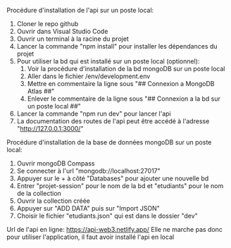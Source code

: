 Procédure d'installation de l'api sur un poste local:
1. Cloner le repo github
2. Ouvrir dans Visual Studio Code
3. Ouvrir un terminal à la racine du projet
4. Lancer la commande "npm install" pour installer les dépendances du projet
5. Pour utiliser la bd qui est installé sur un poste local (optionnel):
    1. Voir la procédure d'installation de la bd mongoDB sur un poste local
    2. Aller dans le fichier /env/development.env
    3. Mettre en commentaire la ligne sous "## Connexion a MongoDB Atlas ##"
    4. Enlever le commentaire de la ligne sous "## Connexion a la bd sur un poste local ##"
6. Lancer la commande "npm run dev" pour lancer l'api
7. La documentation des routes de l'api peut être accédé à l'adresse "http://127.0.0.1:3000/"

Procédure d'installation de la base de données mongoDB sur un poste local:
1. Ouvrir mongoDB Compass
2. Se connecter à l'url "mongodb://localhost:27017"
3. Appuyer sur le + à côté "Databases" pour ajouter une nouvelle bd
4. Entrer "projet-session" pour le nom de la bd et "etudiants" pour le nom de la collection
5. Ouvrir la collection créée
6. Appuyer sur "ADD DATA" puis sur "Import JSON"
7. Choisir le fichier "etudiants.json" qui est dans le dossier "dev"

Url de l'api en ligne: https://api-web3.netlify.app/
Elle ne marche pas donc pour utiliser l'application, il faut avoir installé l'api en local